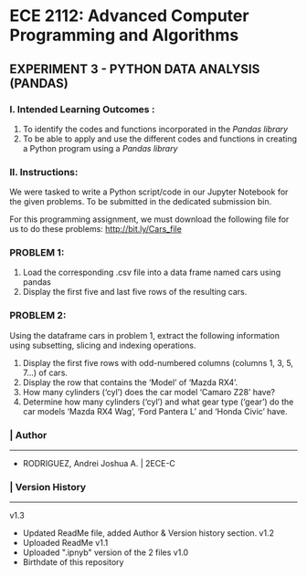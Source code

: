 # ECE 2112: Advanced Computer Programming and Algorithms 

## EXPERIMENT 3 - PYTHON DATA ANALYSIS (PANDAS)

### I. Intended Learning Outcomes :

1. To identify the codes and functions incorporated in the *Pandas library*
2. To be able to apply and use the different codes and functions in creating a Python program using a *Pandas library*


### II. Instructions:

We were tasked to write a Python script/code in our Jupyter Notebook for the given problems. To be submitted in the dedicated submission bin.

For this programming assignment, we must download the following file for us to do these problems: http://bit.ly/Cars_file 



### PROBLEM 1:
1. Load the corresponding .csv file into a data frame named cars using pandas
2. Display the first five and last five rows of the resulting cars.

### PROBLEM 2:
Using the dataframe cars in problem 1, extract the following information using subsetting, slicing and indexing operations.
1. Display the first five rows with odd-numbered columns (columns 1, 3, 5, 7...) of cars.
2. Display the row that contains the ‘Model’ of ‘Mazda RX4’.
3. How many cylinders (‘cyl’) does the car model ‘Camaro Z28’ have?
4. Determine how many cylinders (‘cyl’) and what gear type (‘gear’) do the car models ‘Mazda RX4 Wag’, ‘Ford Pantera L’ and ‘Honda Civic’ have.


### | Author
___
* RODRIGUEZ, Andrei Joshua A. | 2ECE-C

### | Version History
___

v1.3
- Updated ReadMe file, added Author & Version history section.
v1.2
- Uploaded ReadMe 
v1.1
- Uploaded ".ipnyb" version of the 2 files
v1.0
- Birthdate of this repository

